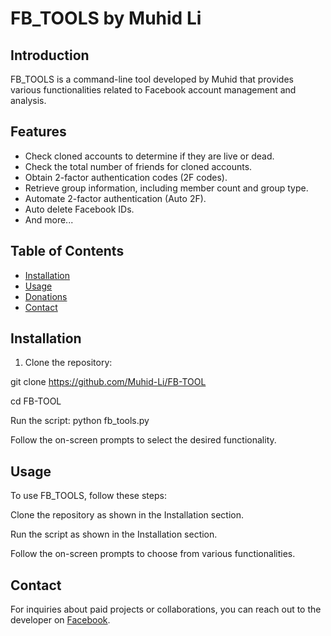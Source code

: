 # FB_TOOLS by Muhid Li



## Introduction

FB_TOOLS is a command-line tool developed by Muhid that provides various functionalities related to Facebook account management and analysis.

## Features

- Check cloned accounts to determine if they are live or dead.
- Check the total number of friends for cloned accounts.
- Obtain 2-factor authentication codes (2F codes).
- Retrieve group information, including member count and group type.
- Automate 2-factor authentication (Auto 2F).
- Auto delete Facebook IDs.
- And more...

## Table of Contents

- [Installation](#installation)
- [Usage](#usage)
- [Donations](#donations)
- [Contact](#contact)

## Installation
1. Clone the repository:


git clone https://github.com/Muhid-Li/FB-TOOL

cd FB-TOOL

Run the script:
python fb_tools.py


Follow the on-screen prompts to select the desired functionality.

## Usage

To use FB_TOOLS, follow these steps:

Clone the repository as shown in the Installation section.

Run the script as shown in the Installation section.

Follow the on-screen prompts to choose from various functionalities.

## Contact
For inquiries about paid projects or collaborations, you can reach out to the developer on [Facebook](https://www.facebook.com/I.am.MUHID.REPORT.DIYA.LAV.NAI).

